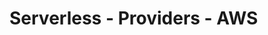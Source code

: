 <!--
title: Serverless - AWS Documentation
menuText: AWS
layout: Doc
-->

# Serverless - Providers - AWS